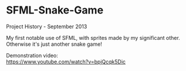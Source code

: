 # SFML-Snake-Game
Project History - September 2013

My first notable use of SFML, with sprites made by my significant other. Otherwise it's just another snake game!

Demonstration video:<br>
https://www.youtube.com/watch?v=bpjQcqk5Dic
